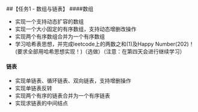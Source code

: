##【任务1 - 数组与链表】
####数组
* 实现一个支持动态扩容的数组
* 实现一个大小固定的有序数组，支持动态增删改操作
* 实现两个有序数组合并为一个有序数组
* 学习哈希表思想，并完成leetcode上的两数之和(1)及Happy  Number(202)！(要求全部用哈希思想实现！)（选做）（注意：在第四天会进行继续学习）
#### 链表
* 实现单链表、循环链表、双向链表，支持增删操作
* 实现单链表反转
* 实现两个有序的链表合并为一个有序链表
* 实现求链表的中间结点